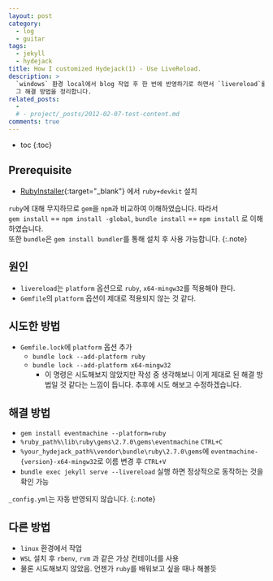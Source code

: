 ```yaml
---
layout: post
category: 
  - log
  - guitar
tags: 
  - jekyll
  - hydejack
title: How I customized Hydejack(1) - Use LiveReload.
description: >
  `windows` 환경 local에서 blog 작업 후 한 번에 반영하기로 하면서 `livereload`를 사용하고 싶었으나 hydejack starter kit bundle에 포함되어 있음에도 오류와 함께 실행되지 않았다.  
  그 해결 방법을 정리합니다.
related_posts:
  - 
  # - project/_posts/2012-02-07-test-content.md
comments: true
---
```

<!-- blank -->

* toc
{:toc}

## Prerequisite
* [RubyInstaller](https://rubyinstaller.org/downloads/){:target="_blank"} 에서 `ruby+devkit` 설치  

`ruby`에 대해 무지하므로 `gem`을 `npm`과 비교하여 이해하였습니다.
따라서  
`gem install` == `npm install -global`,
`bundle install` == `npm install` 로 이해하였습니다.  
또한 `bundle`은 `gem install bundler`를 통해 설치 후 사용 가능합니다.
{:.note}

## 원인

* `livereload`는 `platform` 옵션으로 `ruby`, `x64-mingw32`를 적용해야 한다.
* `Gemfile`의 `platform` 옵션이 제대로 적용되지 않는 것 같다.

## 시도한 방법
* `Gemfile.lock`에 `platform` 옵션 추가
  * `bundle lock --add-platform ruby`
  * `bundle lock --add-platform x64-mingw32`  
    * 이 명령은 시도해보지 않았지만 작성 중 생각해보니 이게 제대로 된 해결 방법일 것 같다는 느낌이 듭니다. 추후에 시도 해보고 수정하겠습니다.

## 해결 방법
* `gem install eventmachine --platform=ruby`
* `%ruby_path%\lib\ruby\gems\2.7.0\gems\eventmachine` `CTRL+C`
* `%your_hydejack_path%\vendor\bundle\ruby\2.7.0\gems`에 `eventmachine-{version}-x64-mingw32`로 이름 변경 후 `CTRL+V`
* `bundle exec jekyll serve --livereload` 실행 하면 정상적으로 동작하는 것을 확인 가능

`_config.yml`는 자동 반영되지 않습니다.
{:.note}

## 다른 방법
* `linux` 환경에서 작업
* `WSL` 설치 후 `rbenv`, `rvm` 과 같은 가상 컨테이너를 사용
* 물론 시도해보지 않았음. 언젠가 `ruby`를 배워보고 싶을 때나 해볼듯